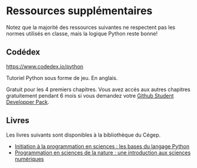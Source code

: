 # Ressources supplémentaires

Notez que la majorité des ressources suivantes ne respectent pas les normes utilisés en classe, mais la logique Python reste bonne!

## Codédex

https://www.codedex.io/python

Tutoriel Python sous forme de jeu. En anglais.

Gratuit pour les 4 premiers chapitres.
Vous avez accès aux autres chapitres gratuitement pendant 6 mois si vous demandez votre [Github Student Developper Pack](https://education.github.com/pack).

## Livres

Les livres suivants sont disponibles à la bibliothèque du Cégep.

 * [Initiation à la programmation en sciences : les bases du langage Python](https://lanaudiere.koha.collecto.ca/cgi-bin/koha/opac-detail.pl?biblionumber=1365714&query_desc=python)
 * [Programmation en sciences de la nature : une introduction aux sciences numériques](https://lanaudiere.koha.collecto.ca/cgi-bin/koha/opac-detail.pl?biblionumber=1371914&query_desc=python)